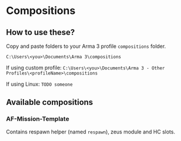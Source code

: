 # Compositions

## How to use these?

Copy and paste folders to your Arma 3 profile `compositions` folder.

`C:\Users\<you>\Documents\Arma 3\compositions`

If using custom profile:
`C:\Users\<you>\Documents\Arma 3 - Other Profiles\<profileName>\compositions`

If using Linux:
`TODO someone`

## Available compositions

### AF-Mission-Template

Contains respawn helper (named `respawn`), zeus module and HC slots.
